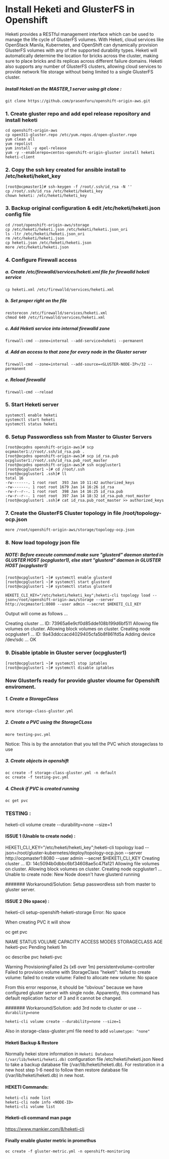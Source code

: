 # Install Heketi and GlusterFS in Openshift 

Heketi provides a RESTful management interface which can be used to manage the life cycle of GlusterFS volumes. With Heketi, cloud services like OpenStack Manila, Kubernetes, and OpenShift can dynamically provision GlusterFS volumes with any of the supported durability types. Heketi will automatically determine the location for bricks across the cluster, making sure to place bricks and its replicas across different failure domains. Heketi also supports any number of GlusterFS clusters, allowing cloud services to provide network file storage without being limited to a single GlusterFS cluster.

##### Install Heketi on the MASTER_1 server using git clone :

```git clone https://github.com/prasenforu/openshift-origin-aws.git```

### 1. Create gluster repo and add epel release repository and install heketi
```
cd openshift-origin-aws
cp open311-gluster.repo /etc/yum.repos.d/open-gluster.repo
yum clean all
yum repolist
yum install -y epel-release
yum -y --enablerepo=centos-openshift-origin-gluster install heketi heketi-client
```

### 2. Copy the ssh key created for ansible install to /etc/heketi/heket_key

```
[root@ocpmaster1]# ssh-keygen -f /root/.ssh/id_rsa -N ''
cp /root/.ssh/id_rsa /etc/heketi/heketi_key
chown heketi: /etc/heketi/heketi_key
```

### 3. Backup original configuration & edit /etc/heketi/heketi.json config file

```
cd /root/openshift-origin-aws/storage
cp /etc/heketi/heketi.json /etc/heketi/heketi.json_ori
ls -ltr /etc/heketi/heketi.json_ori
rm /etc/heketi/heketi.json
cp heketi.json /etc/heketi/heketi.json
more /etc/heketi/heketi.json
```

### 4. Configure Firewall access

 ##### a. Create /etc/firewalld/services/heketi.xml file for firewalld heketi service

```
cp heketi.xml /etc/firewalld/services/heketi.xml
```

 ##### b. Set proper right on the file

```
restorecon /etc/firewalld/services/heketi.xml
chmod 640 /etc/firewalld/services/heketi.xml
```

##### c. Add Heketi service into internal firewalld zone

```firewall-cmd --zone=internal --add-service=heketi --permanent```

##### d. Add an access to that zone for every node in the Gluster server

```firewall-cmd --zone=internal --add-source=<GLUSTER-NODE-IP>/32 --permanent```

##### e. Reload firewalld

```firewall-cmd --reload```

### 5. Start Heketi server
```
systemctl enable heketi
systemctl start heketi
systemctl status heketi
```

### 6. Setup Passwordless ssh from Master to Gluster Servers
```
[root@ocpdns openshift-origin-aws]# scp ocpmaster1://root/.ssh/id_rsa.pub .
[root@ocpdns openshift-origin-aws]# scp id_rsa.pub ocpgluster1:/root/.ssh/id_rsa.pub_root_master
[root@ocpdns openshift-origin-aws]# ssh ocpgluster1
[root@ocpgluster1 ~]# cd /root/.ssh
[root@ocpgluster1 .ssh]# ll
total 16
-rw-------. 1 root root  393 Jan 10 11:42 authorized_keys
-rw-------. 1 root root 1679 Jan 14 16:26 id_rsa
-rw-r--r--. 1 root root  398 Jan 14 16:25 id_rsa.pub
-rw-r--r--. 1 root root  397 Jan 14 18:32 id_rsa.pub_root_master
[root@ocpgluster1 .ssh]# cat id_rsa.pub_root_master >> authorized_keys
```

### 7. Create the GlusterFS Cluster topology in file /root/topology-ocp.json

```more /root/openshift-origin-aws/storage/topology-ocp.json```

### 8. Now load topology json file

##### NOTE: Before execute command make sure "glusterd" daemon started in GLUSTER HOST (ocpgluster1), else start "glusterd" daemon in GLUSTER HOST (ocpgluster1)

```
[root@ocpgluster1 ~]# systemctl enable glusterd
[root@ocpgluster1 ~]# systemctl start glusterd
[root@ocpgluster1 ~]# systemctl status glusterd
```
```HEKETI_CLI_KEY="/etc/heketi/heketi_key";heketi-cli topology load --json=/root/openshift-origin-aws/storage --server http://ocpmaster1:8080 --user admin --secret $HEKETI_CLI_KEY```

Output will come as follows ...

Creating cluster ... ID: 73965a6e9cf0d85dde108b199d6bf511
        Allowing file volumes on cluster.
        Allowing block volumes on cluster.
        Creating node ocpgluster1 ... ID: 9a43ddccacd4029405cfa5b8f861fd5a
                Adding device /dev/sdc ... OK

### 9. Disable iptable in Gluster server (ocpgluster1)

```
[root@ocpgluster1 ~]# systemctl stop iptables
[root@ocpgluster1 ~]# systemctl disable iptables
```

### Now Glusterfs ready for provide gluster vloume for Openshift enviroment.

##### 1. Create a StorageClass 

```more storage-class-gluster.yml```


##### 2. Create a PVC using the StorageCLass

```more testing-pvc.yml```

Notice: This is by the annotation that you tell the PVC which storageclass to use

##### 3. Create objects in openshift 

```
oc create -f storage-class-gluster.yml -n default
oc create -f testing-pvc.yml
```

##### 4. Check if PVC is created running 

```oc get pvc```

### TESTING :

heketi-cli volume create --durability=none --size=1


#### ISSUE 1 (Unable to create node) :

HEKETI_CLI_KEY="/etc/heketi/heketi_key";heketi-cli topology load --json=/root/gluster-kubernetes/deploy/topology-ocp.json --server http://ocpmaster1:8080 --user admin --secret $HEKETI_CLI_KEY
Creating cluster ... ID: 14c5094b0dbbc6bf34608ae5c47fa121
        Allowing file volumes on cluster.
        Allowing block volumes on cluster.
        Creating node ocpgluster1 ... Unable to create node: New Node doesn't have glusterd running

####### Workaround/Solution: Setup passwordless ssh from master to gluster server.

#### ISSUE 2 (No space) :

heketi-cli setup-openshift-heketi-storage
Error: No space

When creating PVC it will show 

oc get pvc

NAME         STATUS    VOLUME    CAPACITY   ACCESS MODES   STORAGECLASS   AGE
heketi-pvc   Pending                                       heketi         1m

oc describe pvc heketi-pvc

Warning  ProvisioningFailed  2s (x6 over 1m)  persistentvolume-controller  Failed to provision volume with StorageClass "heketi": failed to create volume: failed to create volume: Failed to allocate new volume: No space

From this error response, it should be “obvious” because we have configured gluster server with single node. Apparently, this command has default replication factor of 3 and it cannot be changed.

####### Workaround/Solution: add 3rd node to cluster or use ```--durability=none```

```heketi-cli volume create --durability=none --size=1```

Also in storage-class-gluster.yml file need to add ``` volumetype: "none" ```

#### Heketi Backup & Restore

Normally hekei store information in ```Heketi Database (/var/lib/heketi/heketi.db)``` configuration file /etc/heketi/heketi.json
Need to take a backup database file (/var/lib/heketi/heketi.db).
For restoration in a new host step 1-6 need to follow then restore database file (/var/lib/heketi/heketi.db) in new host.

#### HEKETI Commands: 

```
heketi-cli node list
heketi-cli node info <NODE-ID>
heketi-cli volume list
```
#### Heketi-cli command man page

https://www.mankier.com/8/heketi-cli 

#### Finally enable gluster metric in promethus

```oc create -f gluster-metric.yml -n openshift-monitoring```

